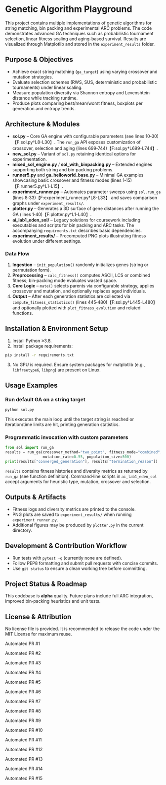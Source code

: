 # Genetic Algorithm Playground

This project contains multiple implementations of genetic algorithms for string matching, bin packing and experimental ARC problems. The code demonstrates advanced GA techniques such as probabilistic tournament selection, linear fitness scaling and aging-based survival. Results are visualized through Matplotlib and stored in the `experiment_results` folder.

## Purpose & Objectives
- Achieve exact string matching (`ga_target`) using varying crossover and mutation strategies.
- Evaluate selection schemes (RWS, SUS, deterministic and probabilistic tournaments) under linear scaling.
- Measure population diversity via Shannon entropy and Levenshtein distance while tracking runtime.
- Produce plots comparing best/mean/worst fitness, boxplots per generation and entropy trends.

## Architecture & Modules
- **sol.py** – Core GA engine with configurable parameters (see lines 10‑30)【F:sol.py†L8-L30】. The `run_ga` API exposes customization of crossover, selection and aging (lines 699‑744)【F:sol.py†L699-L744】.
- **new_sol.py** – Variant of `sol.py` retaining identical options for experimentation.
- **mixed_sol_engine.py** / **sol_with_binpacking.py** – Extended engines supporting both string and bin‑packing problems.
- **runner5.py** and **ga_helloworld_base.py** – Minimal GA examples showcasing basic crossover and fitness modes (lines 1‑15)【F:runner5.py†L1-L15】.
- **experiment_runner.py** – Automates parameter sweeps using `sol.run_ga` (lines 8‑33)【F:experiment_runner.py†L8-L33】 and saves comparison graphs under `experiment_results/`.
- **plotter.py** – Generates a 3D surface of gene distances after running the GA (lines 1‑40)【F:plotter.py†L1-L40】.
- **ai_lab1_eden_sol/** – Legacy solutions for coursework including executables and scripts for bin packing and ARC tasks. The accompanying `requirments.txt` describes basic dependencies.
- **experiment_results/** – Precomputed PNG plots illustrating fitness evolution under different settings.

### Data Flow
1. **Ingestion** – `init_population()` randomly initializes genes (string or permutation form).  
2. **Preprocessing** – `calc_fitness()` computes ASCII, LCS or combined fitness; bin‑packing mode evaluates wasted space.  
3. **Core Logic** – `mate()` selects parents via configurable strategy, applies crossover and mutation, and optionally replaces aged individuals.  
4. **Output** – After each generation statistics are collected via `compute_fitness_statistics()` (lines 445‑480)【F:sol.py†L445-L480】 and optionally plotted with `plot_fitness_evolution` and related functions.

## Installation & Environment Setup
1. Install Python ≥3.8.  
2. Install package requirements:
```bash
pip install -r requirements.txt
```
3. No GPU is required. Ensure system packages for matplotlib (e.g., `libfreetype6`, `libpng`) are present on Linux.

## Usage Examples
### Run default GA on a string target
```bash
python sol.py
```
This executes the main loop until the target string is reached or iteration/time limits are hit, printing generation statistics.

### Programmatic invocation with custom parameters
```python
from sol import run_ga
results = run_ga(crossover_method="two_point", fitness_mode="combined",
                 mutation_rate=0.55, population_size=500)
print(results["converged_generation"], results["termination_reason"])
```
`results` contains fitness histories and diversity metrics as returned by `run_ga` (see function definition). Command‑line scripts in `ai_lab1_eden_sol` accept arguments for heuristic type, mutation, crossover and selection.

## Outputs & Artifacts
- Fitness logs and diversity metrics are printed to the console.  
- PNG plots are saved to `experiment_results/` when running `experiment_runner.py`.  
- Additional figures may be produced by `plotter.py` in the current directory.

## Development & Contribution Workflow
- Run tests with `pytest -q` (currently none are defined).  
- Follow PEP8 formatting and submit pull requests with concise commits.  
- Use `git status` to ensure a clean working tree before committing.

## Project Status & Roadmap
This codebase is **alpha** quality. Future plans include full ARC integration, improved bin‑packing heuristics and unit tests.

## License & Attribution
No license file is provided. It is recommended to release the code under the MIT License for maximum reuse.


Automated PR #1

Automated PR #2

Automated PR #3

Automated PR #4

Automated PR #5

Automated PR #6

Automated PR #7

Automated PR #8

Automated PR #9

Automated PR #10

Automated PR #11

Automated PR #12

Automated PR #13

Automated PR #14

Automated PR #15
